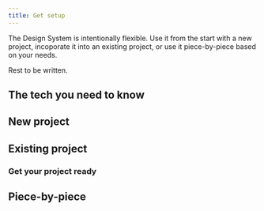 ```yaml
---
title: Get setup
---
```


The Design System is intentionally flexible. Use it from the start with a new project, incoporate it into an existing project, or use it piece-by-piece based on your needs. 

Rest to be written.

## The tech you need to know

## New project

## Existing project
### Get your project ready

## Piece-by-piece
